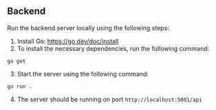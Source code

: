 ## Backend
Run the backend server locally using the following steps:
1. Install Go: https://go.dev/doc/install
2. To install the necessary dependencies, run the following command:
```
go get
```
3. Start the server using the following command:
```
go run .
```
4. The server should be running on port `http://localhost:5001/api`